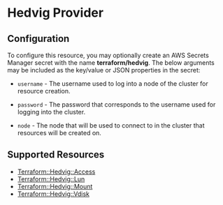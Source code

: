 # Hedvig Provider

## Configuration

To configure this resource, you may optionally create an AWS Secrets Manager secret with the name **terraform/hedvig**. The below arguments may be included as the key/value or JSON properties in the secret:

* `username` - The username used to log into a node of the cluster for resource
   creation.

* `password` - The password that corresponds to the username used for logging
   into the cluster.

* `node` - The node that will be used to connect to in the cluster that resources
   will be created on.


## Supported Resources

* [Terraform::Hedvig::Access](Access.md)
* [Terraform::Hedvig::Lun](Lun.md)
* [Terraform::Hedvig::Mount](Mount.md)
* [Terraform::Hedvig::Vdisk](Vdisk.md)